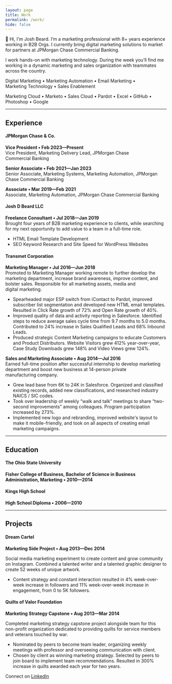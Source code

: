 ```yaml
---
layout: page
title: Work
permalink: /work/
hide: false
---
```



👋 Hi, I'm Josh Beard. I’m a marketing professional with 8+ years experience working in B2B Orgs. I currently bring digital marketing solutions to market for partners at JPMorgan&nbsp;Chase Commercial&nbsp;Banking.  

I work hands-on with marketing technology. During the week you’ll find me working in a dynamic marketing and sales organization with teammates across the&nbsp;country.  

Digital&nbsp;Marketing • Marketing&nbsp;Automation • Email&nbsp;Marketing • Marketing&nbsp;Technology • Sales&nbsp;Enablement  

Marketing&nbsp;Cloud • Marketo • Sales&nbsp;Cloud • Pardot • Excel • GitHub • Photoshop • Google  


---

## Experience

#### JPMorgan Chase & Co.  

**Vice President &bull; Feb 2023&mdash;Present**  
Vice President, Marketing Delivery Lead, JPMorgan Chase Commercial&nbsp;Banking  

**Senior Associate &bull; Feb 2021&mdash;Jan 2023**  
Senior Associate, Marketing Systems, Marketing Automation, JPMorgan Chase Commercial&nbsp;Banking  

**Associate &bull; Mar 2019&mdash;Feb 2021**  
Associate, Marketing Automation, JPMorgan Chase Commercial&nbsp;Banking  


#### Josh D Beard LLC  

**Freelance Consultant &bull; Jul 2018&mdash;Jan 2019**  
Brought four years of B2B marketing experience to clients, while searching for my next opportunity to add value to a team in a full-time role.  

- HTML Email Template Development
- SEO Keyword Research and Site Speed for WordPress Websites


#### Transmet Corporation  

**Marketing Manager &bull; Jul 2016&mdash;Jun 2018**  
Promoted to Marketing Manager working remote to further develop the marketing department, increase brand awareness, improve content, and bolster sales. Responsible for all marketing assets, media and digital&nbsp;marketing.  

- Spearheaded major ESP switch from iContact to Pardot, improved subscriber list segmentation and developed new HTML email templates. Resulted in Click Rate growth of 72% and Open Rate growth of 40%.
- Improved quality of data and activity reporting in Salesforce. Identified steps to reduce average sales cycle time from 9.7 months to 5.0 months. Contributed to 24% increase in Sales Qualified Leads and 68% Inbound Leads.
- Produced strategic Content Marketing campaigns to educate Customers and Product Distributors. Website Visitors grew 412% year-over-year, Case Study Downloads grew 148% and Video Views grew 124%.


**Sales and Marketing Associate &bull; Aug 2014&mdash;Jul 2016**  
Earned full-time position after successful internship to develop marketing department and boost new business at 14-person private manufacturing&nbsp;company.  

- Grew lead base from 6K to 24K in Salesforce. Organized and classified existing records, added new classifications, and researched industry NAICS / SIC codes.
- Took over leadership of weekly “walk and talk” meetings to share “two-second improvements” among colleagues. Program participation increased by 273%.
- Implemented new logo and rebranding, improved website's layout to make it mobile-friendly, and took on all aspects of creating email marketing campaigns.


---

## Education

#### The Ohio State University  

**Fisher College of Business, Bachelor of Science in Business Administration, Marketing &bull; 2010&mdash;2014**  

#### Kings High School  

**High School Diploma &bull; 2006&mdash;2010**  


---

## Projects

#### Dream Cartel  

**Marketing Side Project &bull; Aug 2013&mdash;Dec 2014**  

Social media marketing experiment to create content and grow community on Instagram. Combined a talented writer and a talented graphic designer to create 52 weeks of unique artwork.  

- Content strategy and constant interaction resulted in 4% week-over-week increase in followers and 11% week-over-week increase in engagement, from 0 to 5K followers.  

#### Quilts of Valor Foundation  

**Marketing Strategy Capstone &bull; Aug 2013&mdash;Mar 2014**  

Completed marketing strategy capstone project alongside team for this non-profit organization dedicated to providing quilts for service members and veterans touched by war.

- Nominated by peers to become team leader, organizing weekly meetings with professor and overseeing communication with client.
- Chosen by client as winning marketing strategy. Selected by peers to join board to implement team recommendations. Resulted in 300% increase in quilts awarded each year for two years.  


Connect on <a href="https://www.linkedin.com/in/joshbeardxyz/" title="Josh Beard on LinkedIn" target="_blank" rel="noopener noreferrer">LinkedIn</a>
